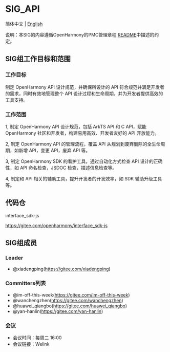 # SIG_API
简体中文 | [English](./sig_api.md)

说明：本SIG的内容遵循OpenHarmony的PMC管理章程 [README](/zh/pmc.md)中描述的约定。

## SIG组工作目标和范围

### 工作目标
制定 OpenHarmony API 设计规范，并确保所设计的 API 符合规范并满足开发者的需求，同时有效地管理整个 API 设计过程和生命周期，并为开发者提供高效的工具支持。

### 工作范围
1, 制定 OpenHarmony API 设计规范，包括 ArkTS API 和 C API，赋能 OpenHarmony 社区和开发者，构建易用高效、开发者友好的 API 开放能力。

2, 制定 OpenHarmony API 的管理流程，覆盖 API 从规划到废弃删除的全生命周期，如新增 API，变更 API，废弃 API 等。

3, 制定 OpenHarmony SDK 的看护工具，通过自动化方式检查 API 设计的正确性，如 API 命名检查，JSDOC 检查，描述信息检查等。

4, 制定和 API 相关的辅助工具，提升开发者的开发效率，如 SDK 辅助升级工具等。

## 代码仓
interface_sdk-js

https://gitee.com/openharmony/interface_sdk-js

## SIG组成员

### Leader
- @xiadengping(https://gitee.com/xiadengping)

### Committers列表
- @im-off-this-week(https://gitee.com/im-off-this-week)
- @wanchengzhen(https://gitee.com/wanchengzhen)
- @huawei_qiangbo(https://gitee.com/huawei_qiangbo)
- @yan-hanlin(https://gitee.com/yan-hanlin)

### 会议
 - 会议时间：每周二 16:00
 - 会议链接：Welink

